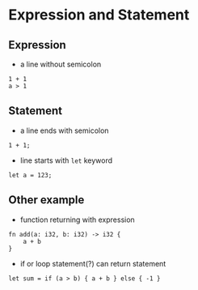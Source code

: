 # Expression and Statement

## Expression

- a line without semicolon
```
1 + 1
a > 1
```

## Statement

- a line ends with semicolon
```
1 + 1;
```
- line starts with `let` keyword
```
let a = 123;
```

## Other example

- function returning with expression
```
fn add(a: i32, b: i32) -> i32 {
    a + b
}
```
- if or loop statement(?) can return statement
```
let sum = if (a > b) { a + b } else { -1 }
```
